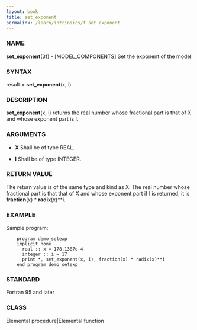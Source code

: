 ```yaml
---
layout: book
title: set_exponent
permalink: /learn/intrinsics/f_set_exponent
---
```

### NAME

**set\_exponent**(3f) - \[MODEL\_COMPONENTS\] Set the
exponent of the model

### SYNTAX

result = **set\_exponent**(x, i)

### DESCRIPTION

**set\_exponent**(x, i) returns the real number whose fractional part is
that of X and whose exponent part is I.

### ARGUMENTS

  - **X**
    Shall be of type REAL.

  - **I**
    Shall be of type INTEGER.

### RETURN VALUE

The return value is of the same type and kind as X. The real number
whose fractional part is that that of X and whose exponent part if I is
returned; it is **fraction**(x) \* **radix**(x)\*\*i.

### EXAMPLE

Sample program:

```
    program demo_setexp
    implicit none
      real :: x = 178.1387e-4
      integer :: i = 17
      print *, set_exponent(x, i), fraction(x) * radix(x)**i
    end program demo_setexp
```

### STANDARD

Fortran 95 and later

### CLASS

Elemental procedure|Elemental function
